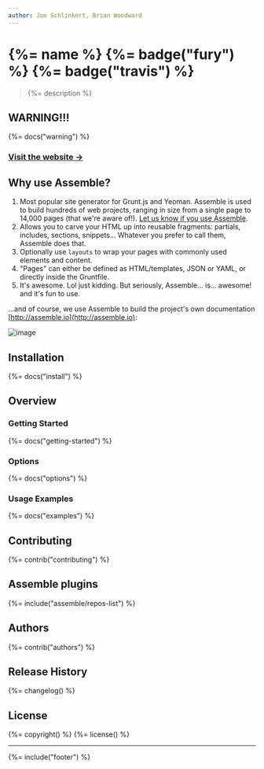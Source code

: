 ```yaml
---
author: Jon Schlinkert, Brian Woodward
---
```

# {%= name %}  {%= badge("fury") %} {%= badge("travis") %}

> {%= description %}

## WARNING!!!
{%= docs("warning") %}

### [Visit the website →](http://assemble.io)

## Why use Assemble?

1. Most popular site generator for Grunt.js and Yeoman. Assemble is used to build hundreds of web projects, ranging in size from a single page to 14,000 pages (that we're aware of!). [Let us know if you use Assemble](https://github.com/assemble/assemble/issues/300).
1. Allows you to carve your HTML up into reusable fragments: partials, includes, sections, snippets... Whatever you prefer to call them, Assemble does that.
1. Optionally use `layouts` to wrap your pages with commonly used elements and content.
1. "Pages" can either be defined as HTML/templates, JSON or YAML, or directly inside the Gruntfile.
1. It's awesome. Lol just kidding. But seriously, Assemble... is... awesome! and it's fun to use.

...and of course, we use Assemble to build the project's own documentation [http://assemble.io](http://assemble.io):

![image](https://f.cloud.github.com/assets/383994/1463257/f031bcfe-4525-11e3-9a03-89a17eee7518.png)

## Installation
{%= docs("install") %}

## Overview

### Getting Started
{%= docs("getting-started") %}

### Options
{%= docs("options") %}

### Usage Examples
{%= docs("examples") %}

## Contributing
{%= contrib("contributing") %}

## Assemble plugins
{%= include("assemble/repos-list") %}

## Authors
{%= contrib("authors") %}

## Release History
{%= changelog() %}

## License
{%= copyright() %}
{%= license() %}


***

{%= include("footer") %}
